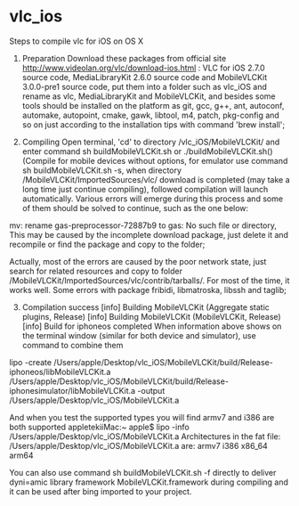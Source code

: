 # vlc_ios
Steps to compile vlc for iOS on OS X

1. Preparation
Download these packages from official site http://www.videolan.org/vlc/download-ios.html : VLC for iOS 2.7.0 source code, MediaLibraryKit 2.6.0 source code and MobileVLCKit 3.0.0-pre1 source code, put them into a folder such as vlc_iOS and rename as vlc, MediaLibraryKit and MobileVLCKit,  and besides some tools should be installed on the platform as git, gcc, g++, ant, autoconf, automake, autopoint, cmake, gawk, libtool, m4, patch, pkg-config and so on just according to the installation tips with command 'brew install';

2. Compiling
Open terminal, 'cd' to directory /vlc_iOS/MobileVLCKit/ and enter command sh buildMobileVLCKit.sh or ./buildMobileVLCKit.sh()(Compile for mobile devices without options, for emulator use command sh buildMobileVLCKit.sh -s, when directory /MobileVLCKit/ImportedSources/vlc/ download is completed (may take a long time just continue compiling), followed compilation will launch automatically. Various errors will emerge during this process and some of them should be solved to continue, such as the one below: 

 mv: rename gas-preprocessor-72887b9 to gas: No such file or directory, 
 This may be caused by the incomplete download package, just delete it and recompile or find the package and copy to the folder;

 Actually, most of the errors are caused by the poor network state, just search for related resources and copy to folder /MobileVLCKit/ImportedSources/vlc/contrib/tarballs/. For most of the time, it works well. Some errors with package fribidi, libmatroska, libssh and taglib;

3. Compilation success
[info] Building MobileVLCKit (Aggregate static plugins, Release)
[info] Building MobileVLCKit (MobileVLCKit, Release)
[info] Build for iphoneos completed
When information above shows on the terminal window (similar for both device and simulator), use command to combine them 

 lipo -create /Users/apple/Desktop/vlc_iOS/MobileVLCKit/build/Release-iphoneos/libMobileVLCKit.a /Users/apple/Desktop/vlc_iOS/MobileVLCKit/build/Release-iphonesimulator/libMobileVLCKit.a -output /Users/apple/Desktop/vlc_iOS/MobileVLCKit.a

 <a>And when you test the supported types you will find armv7 and i386 are both supported</a>
 appletekiiMac:~ apple$ lipo -info /Users/apple/Desktop/vlc_iOS/MobileVLCKit.a
 Architectures in the fat file: /Users/apple/Desktop/vlc_iOS/MobileVLCKit.a are: armv7 i386 x86_64 arm64 

You can also use command sh buildMobileVLCKit.sh -f directly to deliver dyni=amic library framework MobileVLCKit.framework during compiling and it can be used after bing imported to your project.
